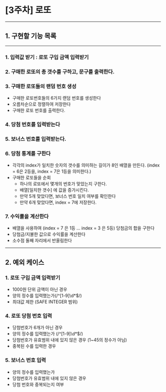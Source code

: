 # [3주차] 로또

----

## 1. 구현할 기능 목록

----

### 1. 입력값 받기 : 로또 구입 금액 입력받기
### 2. 구매한 로또의 총 갯수를 구하고, 문구를 출력한다.
### 3. 구매한 로또들의 랜덤 번호 생성
- 구매한 로또번호들의 6가지 랜덤 번호를 생성한다
-  오름차순으로 정렬하여 저장한다
- 구매한 로또 번호를 출력한다.
### 4. 당첨 번호를 입력받는다
### 5. 보너스 번호를 입력받는다.
### 6. 당첨 통계를 구한다
-  각각의 index가 일치한 숫자의 갯수를 의미하는 길이가 8인 배열을 만든다. (index = 6은 2등을, index = 7은 1등을 의미한다.)
- 구매한 로또들을 순회
  -  하나의 로또에서 몇개의 번호가 맞았는지 구한다.
  - 배열[일치한 갯수] 에 값을 증가시킨다.
  - 만약 5개 맞았다면, 보너스 번호 일치 여부를 확인한다
  - 만약 6개 맞았다면, index = 7에 저장한다.
### 7. 수익률을 계산한다

- 배열을 사용하여 (index = 7 은 1등 ... index = 3 은 5등) 당첨금의 합을 구한다
- 당첨금/지불한 값으로 수익률을 계산한다
- 소수점 둘째 자리에서 반올림한다

----

## 2. 예외 케이스
### 1. 로또 구입 금액 입력받기
- 1000원 단위 금액이 아닌 경우
- 양의 정수를 입력했는가(/^[1-9]\d*$/)
- 최대값 제한 (SAFE INTEGER 범위)

### 4. 로또 당첨 번호 입력
- 당첨번호가 6개가 아닌 경우 
- 양의 정수를 입력했는가 (/^[1-9]\d*$/)
- 당첨번호가 유효범위 내에 있지 않은 경우 (1~45의 정수가 아님)
- 중복된 수를 입력한 경우

### 5. 보너스 번호 입력
- 양의 정수를 입력했는가
- 당첨번호가 유효범위 내에 있지 않은 경우
- 당첨 번호와 중복되는지 여부